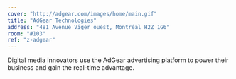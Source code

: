 ```yaml
---
cover: "http://adgear.com/images/home/main.gif"
title: "AdGear Technologies"
address: "481 Avenue Viger ouest, Montréal H2Z 1G6"
room: "#103"
ref: "z-adgear"
---
```

Digital media innovators use the AdGear advertising platform to power their business and gain the real-time advantage.
